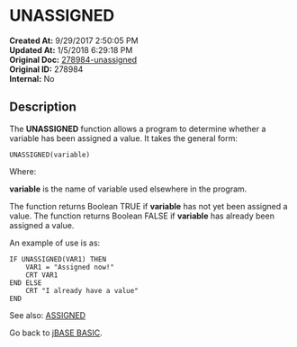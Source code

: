 # UNASSIGNED

**Created At:** 9/29/2017 2:50:05 PM  
**Updated At:** 1/5/2018 6:29:18 PM  
**Original Doc:** [278984-unassigned](https://docs.jbase.com/36868-jbase-basic/278984-unassigned)  
**Original ID:** 278984  
**Internal:** No  

## Description

The **UNASSIGNED** function allows a program to determine whether a variable has been assigned a value. It takes the general form:

```
UNASSIGNED(variable)
```

Where:

**variable** is the name of variable used elsewhere in the program.

The function returns Boolean TRUE if **variable** has not yet been assigned a value. The function returns Boolean FALSE if **variable** has already been assigned a value.

An example of use is as:

```
IF UNASSIGNED(VAR1) THEN
    VAR1 = "Assigned now!"
    CRT VAR1
END ELSE
    CRT "I already have a value"
END
```

See also: [ASSIGNED](./../assigned)

Go back to [jBASE BASIC](./../jbase-basic-programmers-reference-guide).
